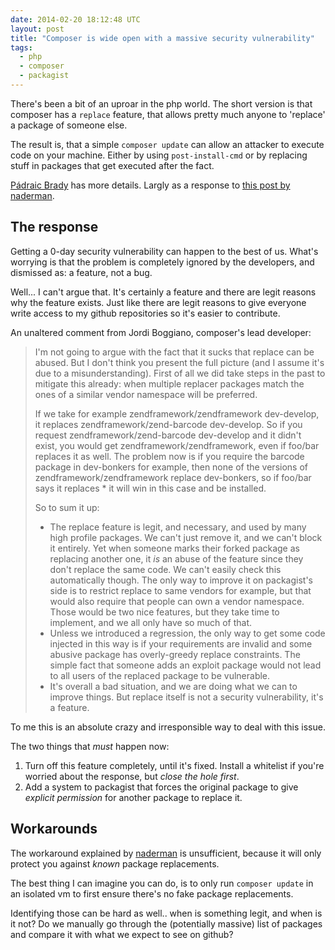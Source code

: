 ```yaml
---
date: 2014-02-20 18:12:48 UTC
layout: post
title: "Composer is wide open with a massive security vulnerability"
tags:
  - php
  - composer
  - packagist
---
```


There's been a bit of an uproar in the php world. The short version is that
composer has a `replace` feature, that allows pretty much anyone to 'replace'
a package of someone else.

The result is, that a simple `composer update` can allow an attacker to
execute code on your machine. Either by using `post-install-cmd` or by
replacing stuff in packages that get executed after the fact.

[Pádraic Brady][1] has more details. Largly as a response to [this post by naderman][2].

The response
------------

Getting a 0-day security vulnerability can happen to the best of us. What's
worrying is that the problem is completely ignored by the developers, and
dismissed as: a feature, not a bug.

Well... I can't argue that. It's certainly a feature and there are legit
reasons why the feature exists. Just like there are legit reasons to give
everyone write access to my github repositories so it's easier to contribute.

An unaltered comment from Jordi Boggiano, composer's lead developer:

> I'm not going to argue with the fact that it sucks that replace can be abused. But I don't think you present the full picture (and I assume it's due to a misunderstanding). First of all we did take steps in the past to mitigate this already: when multiple replacer packages match the ones of a similar vendor namespace will be preferred.
>
> If we take for example zendframework/zendframework dev-develop, it replaces zendframework/zend-barcode dev-develop. So if you request zendframework/zend-barcode dev-develop and it didn't exist, you would get zendframework/zendframework, even if foo/bar replaces it as well. The problem now is if you require the barcode package in dev-bonkers for example, then none of the versions of zendframework/zendframework replace dev-bonkers, so if foo/bar says it replaces * it will win in this case and be installed.
>
> So to sum it up:
>
> * The replace feature is legit, and necessary, and used by many high profile packages. We can't just remove it, and we can't block it entirely. Yet when someone marks their forked package as replacing another one, it *is* an abuse of the feature since they don't replace the same code. We can't easily check this automatically though. The only way to improve it on packagist's side is to restrict replace to same vendors for example, but that would also require that people can own a vendor namespace. Those would be two nice features, but they take time to implement, and we all only have so much of that.
> * Unless we introduced a regression, the only way to get some code injected in this way is if your requirements are invalid and some abusive package has overly-greedy replace constraints. The simple fact that someone adds an exploit package would not lead to all users of the replaced package to be vulnerable.
> * It's overall a bad situation, and we are doing what we can to improve things. But replace itself is not a security vulnerability, it's a feature.

To me this is an absolute crazy and irresponsible way to deal with this issue.

The two things that _must_ happen now:

1. Turn off this feature completely, until it's fixed. Install a whitelist if
   you're worried about the response, but *close the hole first*.
2. Add a system to packagist that forces the original package to give
   _explicit permission_ for another package to replace it.


Workarounds
-----------

The workaround explained by [naderman][2] is unsufficient, because it will
only protect you against _known_ package replacements.

The best thing I can imagine you can do, is to only run `composer update` in
an isolated vm to first ensure there's no fake package replacements.

Identifying those can be hard as well.. when is something legit, and when is
it not? Do we manually go through the (potentially massive) list of packages
and compare it with what we expect to see on github?

[1]: http://blog.astrumfutura.com/2014/02/composer-downloading-random-code-is-not-a-security-vulnerability/
[2]: http://blog.naderman.de/2014/02/17/replace-conflict-forks-explained/
